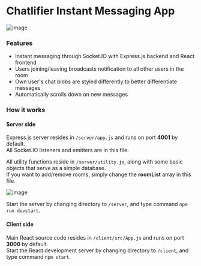 # Chatlifier Instant Messaging App

![image](https://user-images.githubusercontent.com/21296522/116308542-e64b3e80-a7a7-11eb-99c1-f3c09c62ef66.png)

### Features

* Instant messaging through Socket.IO with Express.js backend and React frontend
* Users joining/leaving broadcasts notification to all other users in the room
* Own user's chat blobs are styled differently to better differentiate messages
* Automatically scrolls down on new messages

### How it works

#### Server side

Express.js server resides in `/server/app.js` and runs on port **4001** by default.\
All Socket.IO listeners and emitters are in this file.

All utility functions reside in `/server/utility.js`, along with some basic objects that serve as a simple database.\
If you want to add/remove rooms, simply change the **roomList** array in this file.  

![image](https://user-images.githubusercontent.com/21296522/116309248-d4b66680-a7a8-11eb-9f18-002261363e9d.png)

Start the server by changing directory to `/server`, and type command `npm run devstart`.

#### Client side

Main React source code resides in `/client/src/App.js` and runs on port **3000** by default.\
Start the React development server by changing directory to `/client`, and type command `npm start`.

